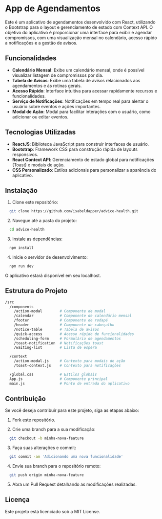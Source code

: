 # App de Agendamentos

Este é um aplicativo de agendamentos desenvolvido com React, utilizando o Bootstrap para o layout e gerenciamento de estado com Context API. O objetivo do aplicativo é proporcionar uma interface para exibir e agendar compromissos, com uma visualização mensal no calendário, acesso rápido a notificações e a gestão de avisos.

## Funcionalidades

- **Calendário Mensal**: Exibe um calendário mensal, onde é possível visualizar listagem de compromissos por dia.
- **Tabela de Avisos**: Exibe uma tabela de avisos relacionados aos agendamentos e às rotinas gerais.
- **Acesso Rápido**: Interface intuitiva para acessar rapidamente recursos e funcionalidades.
- **Serviço de Notificações**: Notificações em tempo real para alertar o usuário sobre eventos e ações importantes.
- **Modal de Ação**: Modal para facilitar interações com o usuário, como adicionar ou editar eventos.

## Tecnologias Utilizadas

- **ReactJS**: Biblioteca JavaScript para construir interfaces de usuário.
- **Bootstrap**: Framework CSS para construção rápida de layouts responsivos.
- **React Context API**: Gerenciamento de estado global para notificações (Toast) e modais de ação.
- **CSS Personalizado**: Estilos adicionais para personalizar a aparência do aplicativo.

## Instalação

1. Clone este repositório:

```bash
  git clone https://github.com/isabeldapper/advice-health.git
```


2. Navegue até a pasta do projeto:

```bash
  cd advice-health
```


3. Instale as dependências:

```bash
  npm install
```

4. Inicie o servidor de desenvolvimento:

```bash
  npm run dev
```

O aplicativo estará disponível em seu localhost.


## Estrutura do Projeto
```bash
/src
  /components
    /action-modal        # Componente de modal
    /calendar            # Componente de calendário mensal
    /footer              # Componente de rodapé
    /header              # Componente de cabeçalho
    /notice-table        # Tabela de avisos
    /quick-access        # Acesso rápido de funcionalidades
    /scheduling-form     # Formulário de agendamentos
    /toast-notification  # Notificações toast
    /waiting-list        # Lista de espera

  /context
    /action-modal.js     # Contexto para modais de ação
    /toast-context.js    # Contexto para notificações

  /global.css            # Estilos globais
  App.js                 # Componente principal
  main.js                # Ponto de entrada do aplicativo
```


## Contribuição
Se você deseja contribuir para este projeto, siga as etapas abaixo:

1. Fork este repositório.

2. Crie uma branch para a sua modificação:

```bash
  git checkout -b minha-nova-feature
```

3. Faça suas alterações e commit:

```bash
  git commit -am 'Adicionando uma nova funcionalidade'
```

4. Envie sua branch para o repositório remoto:

```bash
  git push origin minha-nova-feature
```

5. Abra um Pull Request detalhando as modificações realizadas.


## Licença
Este projeto está licenciado sob a MIT License.

